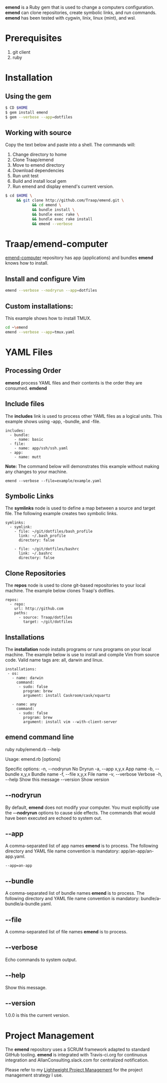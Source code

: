 **emend** is a Ruby gem that is used to change a computers configuration.
**emend** can clone repositories, create symbolic links, and run commands.
**emend** has been tested with cygwin, linix, linux (mint), and wsl.

# Prerequisites 
1. git client
2. ruby 

# Installation
## Using the gem
```bash
$ CD $HOME
$ gem install emend
$ gem --verbose --app=dotfiles
```

## Working with source 
Copy the text below and paste into a shell.  The commands will:
1. Change directory to home
2. Clone Traap/emend
3. Move to emend directory
4. Download dependencies
5. Run unit test
5. Build and install local gem
6. Run emend and display emend's current version.

```bash
$ cd $HOME \
     && git clone http://github.com/Traap/emend.git \
            && cd emend \
            && bundle install \
            && bundle exec rake \
            && bundle exec rake install
            && emend --verbose
```

# Traap/emend-computer
[emend-computer](https://github.com/Traap/emend-computer) repository has app
(applications) and bundles **emend** knows how to install.

## Install and configure Vim
```bash
emend --verbose --nodryrun --app=dotfiles
```

## Custom installations:
This example shows how to install TMUX.

```bash
cd ~\emend
emend --verbose --app=tmux.yaml
```

# YAML Files
## Processing Order
**emend** process YAML files and their contents is the order they are
consumed.  **emdend** 

## Include files
The **includes** link is used to process other YAML files as a logical units.
This example shows using -app, -bundle, and -file. 
```
includes:
  - bundle:
    - name: basic 
  - file:
    - name: app/ssh/ssh.yaml
  - app:
    - name: mutt
```
**Note:** The command below will demonstrates this example without making any
changes to your machine.
```
emend --verbose --file=example/example.yaml
```


## Symbolic Links
The **symlinks** node is used to define a map between a source and target file.
The following example creates two symbolic links.
```
symlinks:
  - symlink:
    - file: ~/git/dotfiles/bash_profile
      link: ~/.bash_profile
      directory: false

    - file: ~/git/dotfiles/bashrc
      link: ~/.bashrc
      directory: false
```

## Clone Repositories
The **repos** node is used to clone git-based repositories to your local
machine.  The example below clones Traap's dotfiles.
```
repos:
  - repo:
    url: http://github.com
    paths:
      - source: Traap/dotfiles
        target: ~/git/dotfiles
```

## Installations
The **installation** node installs programs or runs programs on your local
machine.  The example below is use to install and compile Vim from source code.
Valid name tags are: all, darwin and linux.
```
installations:
 - os:
   - name: darwin
     command:
      - sudo: false
        program: brew
        argument: install Caskroom/cask/xquartz

   - name: any 
     command:
      - sudo: false
        program: brew
        argument: install vim --with-client-server
```

## emend command line
ruby ruby/emend.rb --help

Usage: emend.rb [options]

Specific options:
    -n, --nodryrun                   No Dryrun
    -a, --app x,y,x                  App name
    -b, --bundle x,y,x               Bundle name
    -f, --file x,y,x                 File name
    -v, --verbose                    Verbose
    -h, --help                       Show this message
        --version                    Show version

## --nodryrun
By default, **emend** does not modify your computer.  You must explicitly
use the **--nodryrun** options to cause side effects.  The commands that would
have been executed are echoed to system out.

## --app
A comma-separated list of app names **emend** is to process.  The following
directory and YAML file name convention is mandatory: app/an-app/an-app.yaml.
```
--app=an-app
```

## --bundle
A comma-separated list of bundle names **emend** is to process.  The following
directory and YAML file name convention is mandatory:
bundle/a-bundle/a-bundle.yaml.

## --file
A comma-separated list of file names **emend** is to process.

## --verbose
Echo commands to system output.

## --help
Show this message.
## --version
1.0.0 is this the current version.

# Project Management
The **emend** repository uses a SCRUM framework adapted to standard GitHub
tooling.  **emend** is integrated with Travis-ci.org for continuous
integration and AllanConsulting.slack.com for centralized notification.

Please refer to my [Lightweight Project Management](https://github.com/Traap/lpm)
for the project management strategy I use.
